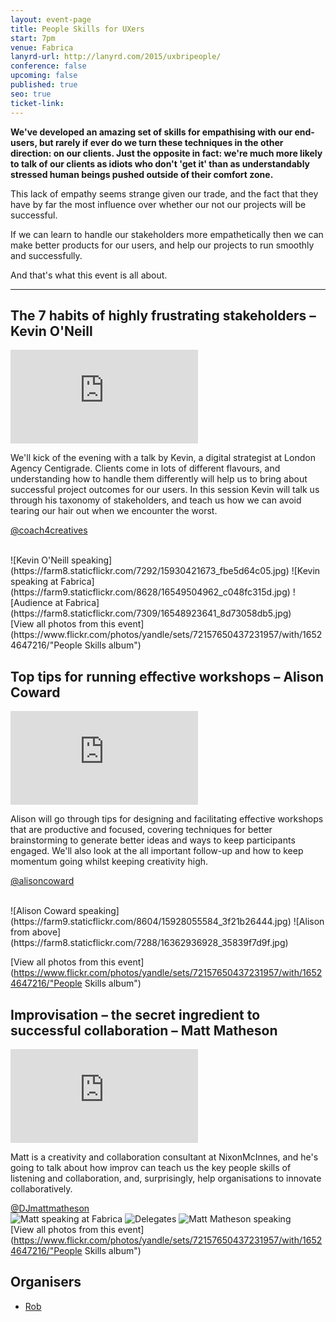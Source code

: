 ```yaml
---
layout: event-page
title: People Skills for UXers
start: 7pm
venue: Fabrica
lanyrd-url: http://lanyrd.com/2015/uxbripeople/
conference: false
upcoming: false
published: true
seo: true
ticket-link: 
---
```


<style>
  .event-overview img {
    width: 50%;
    float: left;
  }
</style>


**We've developed an amazing set of skills for empathising with our end-users, but rarely if ever do we turn these techniques in the other direction: on our clients. Just the opposite in fact: we're much more likely to talk of our clients as idiots who don't 'get it' than as understandably stressed human beings pushed outside of their comfort zone.**

This lack of empathy seems strange given our trade, and the fact that they have by far the most influence over whether our not our projects will be successful.

If we can learn to handle our stakeholders more empathetically then we can make better products for our users, and help our projects to run smoothly and successfully.

And that's what this event is all about.

<hr>

## The 7 habits of highly frustrating stakeholders – Kevin O'Neill

<div class="responsive-height-limiter"><div class="embed-container hd"><iframe src="https://www.youtube.com/embed/OzY3JbFrwO4" frameborder="0" scrolling="no" allowfullscreen></iframe></div></div>

We'll kick of the evening with a talk by Kevin, a digital strategist at London Agency Centigrade. Clients come in lots of different flavours, and understanding how to handle them differently will help us to bring about successful project outcomes for our users. In this session Kevin will talk us through his taxonomy of stakeholders, and teach us how we can avoid tearing our hair out when we encounter the worst.

[@coach4creatives](http://twitter.com/coach4creatives)

<br style="clear:both;"  class="mv1">
![Kevin O'Neill speaking](https://farm8.staticflickr.com/7292/15930421673_fbe5d64c05.jpg)
![Kevin speaking at Fabrica](https://farm9.staticflickr.com/8628/16549504962_c048fc315d.jpg)
![Audience at Fabrica](https://farm8.staticflickr.com/7309/16548923641_8d73058db5.jpg)
<br style="clear:both;"  class="mv1">
[View all photos from this event](https://www.flickr.com/photos/yandle/sets/72157650437231957/with/16524647216/"People Skills album")

## Top tips for running effective workshops – Alison Coward
 
 <div class="responsive-height-limiter"><div class="embed-container hd"><iframe src="https://www.youtube.com/embed/3RwvbJgLwFA" frameborder="0" scrolling="no" allowfullscreen></iframe></div></div>
 
Alison will go through tips for designing and facilitating effective workshops that are productive and focused, covering techniques for better brainstorming to generate better ideas and ways to keep participants engaged. We'll also look at the all important follow-up and how to keep momentum going whilst keeping creativity high.

[@alisoncoward](http://twitter.com/alisoncoward)

<br style="clear:both;"  class="mv1">
![Alison Coward speaking](https://farm9.staticflickr.com/8604/15928055584_3f21b26444.jpg) 
![Alison from above](https://farm8.staticflickr.com/7288/16362936928_35839f7d9f.jpg)  
<br style="clear:both;"  class="mv1">

[View all photos from this event](https://www.flickr.com/photos/yandle/sets/72157650437231957/with/16524647216/"People Skills album")

##  Improvisation – the secret ingredient to successful collaboration – Matt Matheson

<div class="responsive-height-limiter"><div class="embed-container hd"><iframe src="https://www.youtube.com/embed/AjC05vuHa7U" frameborder="0" scrolling="no" allowfullscreen></iframe></div></div>

Matt is a creativity and collaboration consultant at NixonMcInnes, and he's going to talk about how improv can teach us the key people skills of listening and collaboration, and, surprisingly, help organisations to innovate collaboratively.

[@DJmattmatheson](http://twitter.com/DJmattmatheson)
<br style="clear:both;"  class="mv1">
![Matt speaking at Fabrica](https://farm9.staticflickr.com/8683/16524642996_6513c4a2e5.jpg)
![Delegates](https://farm9.staticflickr.com/8651/16548965111_44844c9be6.jpg)
![Matt Matheson speaking](https://farm8.staticflickr.com/7386/16524647216_4572b174e6.jpg)
<br style="clear:both;"  class="mv1">
[View all photos from this event](https://www.flickr.com/photos/yandle/sets/72157650437231957/with/16524647216/"People Skills album")

## Organisers

- <a href="https://uxbri.org/about/#rob">Rob</a>
